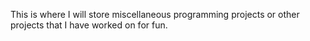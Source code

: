 This is where I will store miscellaneous programming projects or other projects that I have worked on for fun.
